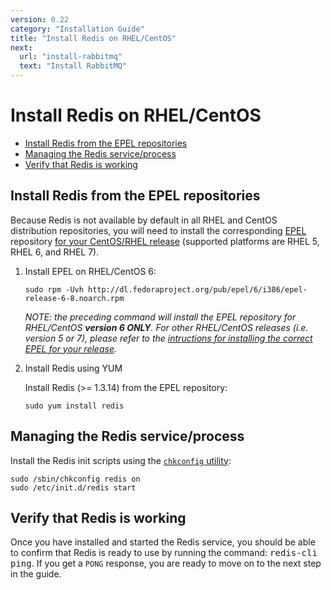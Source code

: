 ```yaml
---
version: 0.22
category: "Installation Guide"
title: "Install Redis on RHEL/CentOS"
next:
  url: "install-rabbitmq"
  text: "Install RabbitMQ"
---
```


# Install Redis on RHEL/CentOS

- [Install Redis from the EPEL repositories](#install-redis-from-the-epel-repositories)
- [Managing the Redis service/process](#manage-the-redis-service-process)
- [Verify that Redis is working](#verify-that-redis-is-working)

## Install Redis from the EPEL repositories

Because Redis is not available by default in all RHEL and CentOS distribution
repositories, you will need to install the corresponding [EPEL][epel] repository
[for your CentOS/RHEL release][epel-howto] (supported platforms are RHEL 5, RHEL
6, and RHEL 7).

1. Install EPEL on RHEL/CentOS 6:

   ~~~ shell
   sudo rpm -Uvh http://dl.fedoraproject.org/pub/epel/6/i386/epel-release-6-8.noarch.rpm
   ~~~

   _NOTE: the preceding command will install the EPEL repository for
   RHEL/CentOS **version 6 ONLY**. For other RHEL/CentOS releases (i.e. version
   5 or 7), please refer to the [intructions for installing the correct EPEL for
   your release][epel-howto]._

2. Install Redis using YUM

   Install Redis (>= 1.3.14) from the EPEL repository:

   ~~~ shell
   sudo yum install redis
   ~~~

## Managing the Redis service/process

Install the Redis init scripts using the [`chkconfig` utility][chkconfig]:

~~~ shell
sudo /sbin/chkconfig redis on
sudo /etc/init.d/redis start
~~~

## Verify that Redis is working

Once you have installed and started the Redis service, you should be able to
confirm that Redis is ready to use by running the command:  <kbd>redis-cli
ping</kbd>. If you get a `PONG` response, you are ready to move on to the next
step in the guide.


[epel]:         https://fedoraproject.org/wiki/EPEL
[epel-howto]:   http://fedoraproject.org/wiki/EPEL/FAQ#howtouse
[chkconfig]:    https://access.redhat.com/documentation/en-US/Red_Hat_Enterprise_Linux/6/html/Deployment_Guide/s2-services-chkconfig.html
